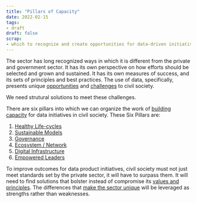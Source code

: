 ```yaml
---
title: "Pillars of Capacity"
date: 2022-02-15
tags:
- draft
draft: false
scrap: 
- which to recognize and create opportunities for data-driven initiatives, and networks to uncover them. This lens must be informed by a systems-level understanding of interventions, balanced by immediate-term needs and constraints.
---
```


The sector has long recognized ways in which it is different from the private and government sector. It has its own perspective on how efforts should be selected and grown and sustained. It has its own measures of success, and its sets of principles and best practices. The use of data, specifically, presents unique [opportunities](opportunities.md) and [challenges](challenges.md) to civil society. 

We need strutural solutions to meet these challenges. 

There are six pillars into which we can organize the work of [building capacity](building_capacity.md) for data initiatives in civil society. These Six Pillars are: 
1. [Healthy Life-cycles](healthy-life-cycles.md)
2. [Sustainable Models](sustainable-models.md)
3. [Governance](governance.md)
4. [Ecosystem / Network](ecosystem-network.md)
5. [Digital Infrastructure](digital-infrastructure.md)
6. [Empowered Leaders](empowered-leaders.md)

To improve outcomes for data product initiatives, civil society must not just meet standards set by the private sector, it will have to surpass them. It will need to find solutions that bolster instead of compromise its [values and principles](values.md). The differences that [make the sector unique](whats-different-about-civil-society-data-initiatives.md) will be leveraged as strengths rather than weaknesses. 

